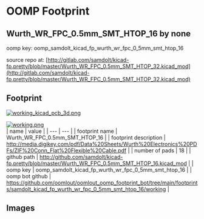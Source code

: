 # OOMP Footprint  
## Wurth_WR_FPC_0.5mm_SMT_HTOP_16  by none  
  
oomp key: oomp_samdolt_kicad_fp_wurth_wr_fpc_0_5mm_smt_htop_16  
  
source repo at: [http://gitlab.com/samdolt/kicad-fp.pretty/blob/master/Wurth_WR_FPC_0.5mm_SMT_HTOP_32.kicad_mod](http://gitlab.com/samdolt/kicad-fp.pretty/blob/master/Wurth_WR_FPC_0.5mm_SMT_HTOP_32.kicad_mod)  
## Footprint  
  
[![working_kicad_pcb_3d.png](working_kicad_pcb_3d_600.png)](working_kicad_pcb_3d.png)  
  
[![working.png](working_600.png)](working.png)  
| name | value | 
| --- | --- | 
| footprint name | Wurth_WR_FPC_0.5mm_SMT_HTOP_16 | 
| footprint description | http://media.digikey.com/pdf/Data%20Sheets/Wurth%20Electronics%20PDFs/ZIF%20Conn_Flat%20Flexible%20Cable.pdf | 
| number of pads | 18 | 
| github path | http://github.com/samdolt/kicad-fp.pretty/blob/master/Wurth_WR_FPC_0.5mm_SMT_HTOP_16.kicad_mod | 
| oomp key | oomp_samdolt_kicad_fp_wurth_wr_fpc_0_5mm_smt_htop_16 | 
| oomp bot github | https://github.com/oomlout/oomlout_oomp_footprint_bot/tree/main/footprints/samdolt_kicad_fp_wurth_wr_fpc_0_5mm_smt_htop_16/working | 
## Images  
